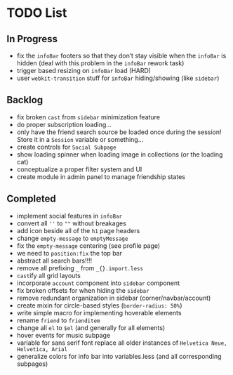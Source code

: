 # TODO List

## In Progress
- fix the `infoBar` footers so that they don’t stay visible when the `infoBar` is hidden (deal with this problem in the `infoBar` rework task)
- trigger based resizing on `infoBar` load (HARD)
- user `webkit-transition` stuff for `infoBar` hiding/showing (like `sidebar`)

## Backlog
- fix broken `cast` from `sidebar` minimization feature
- do proper subscription loading…
- only have the friend search source be loaded once during the session! Store it in a `Session` variable or something…
- create controls for `Social Subpage`
- show loading spinner when loading image in collections (or the loading cat)
- conceptualize a proper filter system and UI
- create module in admin panel to manage friendship states

## Completed
- implement social features in `infoBar`
- convert all `''` to `""` without breakages
- add icon beside all of the `h1` page headers
- change `empty-message` to `emptyMessage`
- fix the `empty-message` centering (see profile page)
- we need to `position:fix` the top bar
- abstract all search bars!!!!
- remove all prefixing `_` from `_{}.import.less`
- `cast`ify all grid layouts
- incorporate `account` component into `sidebar` component
- fix broken offsets for when hiding the `sidebar`
- remove redundant organization in sidebar (corner/navbar/account)
- create mixin for circle-based styles (`border-radius: 50%`)
- write simple macro for implementing hoverable elements
- rename `friend` to `frienditem`
- change all `el` to `$el` (and generally for all elements)
- hover events for music subpage
- variable for sans serif font replace all older instances of `Helvetica Neue, Helvetica, Arial`
- generalize colors for info bar into variables.less (and all corresponding subpages)